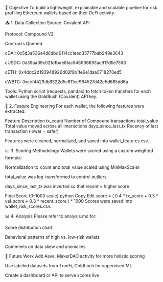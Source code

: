 📌 Objective
To build a lightweight, explainable and scalable pipeline for risk profiling Ethereum wallets based on their DeFi activity.

📥 1. Data Collection
Source: Covalent API

Protocol: Compound V2

Contracts Queried:

cDAI: 0x5d3a536e4d6dbd6114cc1ead35777bab948e3643

cUSDC: 0x39aa39c021dfbae8fac545936693ac917d5e7563

cETH: 0x4ddc2d193948926d02f9b1fe9e1daa0718270ed5

cWBTC: 0xccf4429db6322d5c611ee964527d42e5d685dd6a

Tools: Python script (requests, pandas) to fetch token transfers for each wallet using the GoldRush (Covalent) API key.

🧪 2. Feature Engineering
For each wallet, the following features were extracted:

Feature	Description
tx_count	Number of Compound transactions
total_value	Total value moved across all interactions
days_since_last_tx	Recency of last transaction (lower = safer)

Features were cleaned, normalized, and saved into wallet_features.csv.

📈 3. Scoring Methodology
Wallets were scored using a custom weighted formula:

Normalization
tx_count and total_value scaled using MinMaxScaler

total_value was log-transformed to control outliers

days_since_last_tx was inverted so that recent = higher score

Final Score (0–1000 scale)
python
Copy
Edit
score = (
    0.4 * tx_score +
    0.3 * val_score +
    0.3 * recent_score
) * 1000
Scores were saved into wallet_risk_scores.csv.

📊 4. Analysis
Please refer to analysis.md for:

Score distribution chart

Behavioral patterns of high vs. low-risk wallets

Comments on data skew and anomalies

🔄 Future Work
Add Aave, MakerDAO activity for more holistic scoring

Use labeled datasets from TrueFi, Goldfinch for supervised ML

Create a dashboard or API to serve scores live